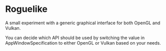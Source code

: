 # Roguelike

A small experiment with a generic graphical interface for both OpenGL and Vulkan.

You can decide which API should be used by switching the value in AppWindowSpecification to either OpenGL or Vulkan based on your needs.